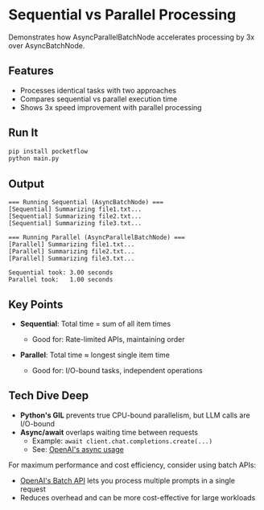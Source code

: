 # Sequential vs Parallel Processing

Demonstrates how AsyncParallelBatchNode accelerates processing by 3x over AsyncBatchNode.

## Features

- Processes identical tasks with two approaches
- Compares sequential vs parallel execution time
- Shows 3x speed improvement with parallel processing

## Run It

```bash
pip install pocketflow
python main.py
```

## Output

```
=== Running Sequential (AsyncBatchNode) ===
[Sequential] Summarizing file1.txt...
[Sequential] Summarizing file2.txt...
[Sequential] Summarizing file3.txt...

=== Running Parallel (AsyncParallelBatchNode) ===
[Parallel] Summarizing file1.txt...
[Parallel] Summarizing file2.txt...
[Parallel] Summarizing file3.txt...

Sequential took: 3.00 seconds
Parallel took:   1.00 seconds
```

## Key Points

- **Sequential**: Total time = sum of all item times
  - Good for: Rate-limited APIs, maintaining order

- **Parallel**: Total time ≈ longest single item time
  - Good for: I/O-bound tasks, independent operations 

## Tech Dive Deep

- **Python's GIL** prevents true CPU-bound parallelism, but LLM calls are I/O-bound
- **Async/await** overlaps waiting time between requests
  - Example: `await client.chat.completions.create(...)`
  - See: [OpenAI's async usage](https://github.com/openai/openai-python?tab=readme-ov-file#async-usage)

For maximum performance and cost efficiency, consider using batch APIs:
- [OpenAI's Batch API](https://platform.openai.com/docs/guides/batch) lets you process multiple prompts in a single request
- Reduces overhead and can be more cost-effective for large workloads 